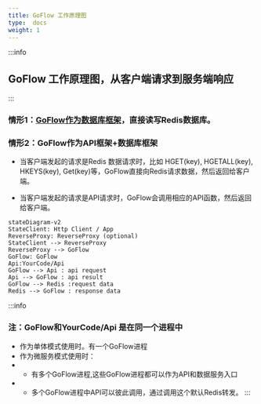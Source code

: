 ```yaml
---
title: GoFlow 工作原理图
type:  docs
weight: 1
---
```


:::info
## GoFlow 工作原理图，从客户端请求到服务端响应
:::
### 情形1：[GoFlow作为数据库框架](/zh/GoFlow作为数据库框架/)，直接读写Redis数据库。

### 情形2：GoFlow作为API框架+数据库框架

- 当客户端发起的请求是Redis 数据请求时，比如 HGET(key), HGETALL(key), HKEYS(key), Get(key)等，GoFlow直接向Redis请求数据，然后返回给客户端。
  
- 当客户端发起的请求是API请求时，GoFlow会调用相应的API函数，然后返回给客户端。
  
```mermaid
stateDiagram-v2
StateClient: Http Client / App
ReverseProxy: ReverseProxy (optional)
StateClient --> ReverseProxy
ReverseProxy --> GoFlow
GoFlow: GoFlow
Api:YourCode/Api
GoFlow --> Api : api request
Api --> GoFlow : api result
GoFlow --> Redis :request data
Redis --> GoFlow : response data
```



:::info
### 注：GoFlow和YourCode/Api 是在同一个进程中
- 作为单体模式使用时。有一个GoFlow进程
- 作为微服务模式使用时：
- - 有多个GoFlow进程,这些GoFlow进程都可以作为API和数据服务入口
- - 多个GoFlow进程中API可以彼此调用，通过调用这个默认Redis转发。 
:::
